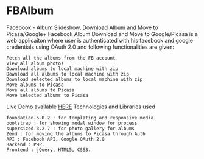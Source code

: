 FBAlbum
=======

Facebook - Album Slideshow, Download Album and Move to Picasa/Google+
Facebook Album Download and Move to Google/Picasa is a web applicaiton where user is authenticated with his facebook and google credentials using OAuth 2.0 and following functionalities are given:

    Fetch all the albums from the FB account
    View all album photos 
    Download albums to local machine with zip
    Download all albums to local machine with zip
    Download selected albums to local machine with zip
    Move albums to Picasa
    Move all albums to Picasa
    Move selected albums to Picasa

Live Demo available <a href='http://fbalbumrtcamp-hachiassignment.rhcloud.com/'>HERE</a>
Technologies and Libraries used

    foundation-5.0.2 : for templating and responsive media 
    bootstrap : for showing modal window for process
    supersized.3.2.7 : for photo gallery for albums
    Zend : for moving the albums to Picasa through Auth
    API : Facebook API, Google OAuth 2.0
    Backend : PHP.
    Frontend : jQuery, HTML5, CSS3.

